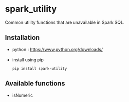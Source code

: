 # spark_utility
Common utility functions that are unavailable in Spark SQL.
## Installation
- python : https://www.python.org/downloads/<br/><br/>
- install using pip
   ```
   pip install spark-utility
   ```
## Available functions
- isNumeric
